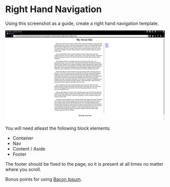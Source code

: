 Right Hand Navigation
=====================

Using this screenshot as a guide, create a right hand navigation template.

![Right hand nav](righthand.png)

You will need atleast the following block elements:

* Container  
* Nav  
* Content / Aside  
* Footer  

The footer should be fixed to the page, so it is present at all times no matter where you scroll.

Bonus points for using [Bacon Ipsum](http://baconipsum.com/).
